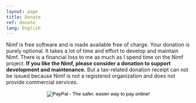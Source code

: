 ```yaml
---
layout: page
title: Donate
ref: donate
lang: English
---
```


Nimf is free software and is made available free of charge. Your donation is
purely optional. It takes a lot of time and effort to develop and maintain
Nimf. There is a financial loss to me as much as I spend time on the Nimf
project. **If you like the Nimf, please consider a donation to support
development and maintenance.** But a tax-related donation receipt can not be
issued because Nimf is not a registered organization and does not provide
commercial services.

<center>
<form action="https://www.paypal.com/cgi-bin/webscr" method="post" target="_top">
<input type="hidden" name="cmd" value="_donations">
<input type="hidden" name="business" value="cogniti@gmail.com">
<input type="hidden" name="lc" value="KR">
<input type="hidden" name="item_name" value="Donation to Nimf">
<input type="hidden" name="no_note" value="1">
<input type="hidden" name="no_shipping" value="1">
<input type="hidden" name="currency_code" value="USD">
<input type="hidden" name="bn" value="PP-DonationsBF:btn_donateCC_LG.gif:NonHosted">
<input type="image" src="https://www.paypalobjects.com/en_US/i/btn/btn_donateCC_LG.gif" border="0" name="submit" alt="PayPal - The safer, easier way to pay online!">
<img alt="" border="0" src="https://www.paypalobjects.com/en_US/i/scr/pixel.gif" width="1" height="1">
</form>
</center>
